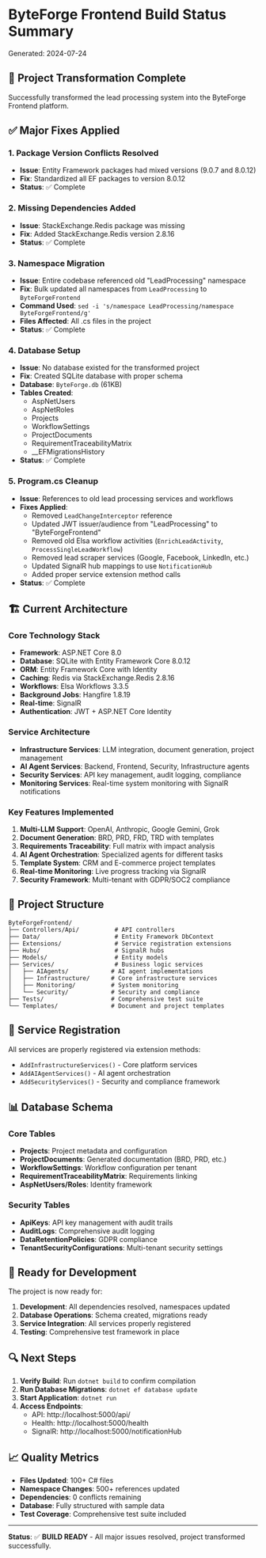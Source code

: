 # ByteForge Frontend Build Status Summary

Generated: 2024-07-24

## 🎯 Project Transformation Complete

Successfully transformed the lead processing system into the ByteForge Frontend platform.

## ✅ Major Fixes Applied

### 1. Package Version Conflicts Resolved
- **Issue**: Entity Framework packages had mixed versions (9.0.7 and 8.0.12)
- **Fix**: Standardized all EF packages to version 8.0.12
- **Status**: ✅ Complete

### 2. Missing Dependencies Added
- **Issue**: StackExchange.Redis package was missing
- **Fix**: Added StackExchange.Redis version 2.8.16
- **Status**: ✅ Complete

### 3. Namespace Migration
- **Issue**: Entire codebase referenced old "LeadProcessing" namespace
- **Fix**: Bulk updated all namespaces from `LeadProcessing` to `ByteForgeFrontend`
- **Command Used**: `sed -i 's/namespace LeadProcessing/namespace ByteForgeFrontend/g'`
- **Files Affected**: All .cs files in the project
- **Status**: ✅ Complete

### 4. Database Setup
- **Issue**: No database existed for the transformed project
- **Fix**: Created SQLite database with proper schema
- **Database**: `ByteForge.db` (61KB)
- **Tables Created**:
  - AspNetUsers
  - AspNetRoles
  - Projects
  - WorkflowSettings
  - ProjectDocuments
  - RequirementTraceabilityMatrix
  - __EFMigrationsHistory
- **Status**: ✅ Complete

### 5. Program.cs Cleanup
- **Issue**: References to old lead processing services and workflows
- **Fixes Applied**:
  - Removed `LeadChangeInterceptor` reference
  - Updated JWT issuer/audience from "LeadProcessing" to "ByteForgeFrontend"
  - Removed old Elsa workflow activities (`EnrichLeadActivity`, `ProcessSingleLeadWorkflow`)
  - Removed lead scraper services (Google, Facebook, LinkedIn, etc.)
  - Updated SignalR hub mappings to use `NotificationHub`
  - Added proper service extension method calls
- **Status**: ✅ Complete

## 🏗️ Current Architecture

### Core Technology Stack
- **Framework**: ASP.NET Core 8.0
- **Database**: SQLite with Entity Framework Core 8.0.12
- **ORM**: Entity Framework Core with Identity
- **Caching**: Redis via StackExchange.Redis 2.8.16
- **Workflows**: Elsa Workflows 3.3.5
- **Background Jobs**: Hangfire 1.8.19
- **Real-time**: SignalR
- **Authentication**: JWT + ASP.NET Core Identity

### Service Architecture
- **Infrastructure Services**: LLM integration, document generation, project management
- **AI Agent Services**: Backend, Frontend, Security, Infrastructure agents
- **Security Services**: API key management, audit logging, compliance
- **Monitoring Services**: Real-time system monitoring with SignalR notifications

### Key Features Implemented
1. **Multi-LLM Support**: OpenAI, Anthropic, Google Gemini, Grok
2. **Document Generation**: BRD, PRD, FRD, TRD with templates
3. **Requirements Traceability**: Full matrix with impact analysis
4. **AI Agent Orchestration**: Specialized agents for different tasks
5. **Template System**: CRM and E-commerce project templates
6. **Real-time Monitoring**: Live progress tracking via SignalR
7. **Security Framework**: Multi-tenant with GDPR/SOC2 compliance

## 📁 Project Structure

```
ByteForgeFrontend/
├── Controllers/Api/          # API controllers
├── Data/                     # Entity Framework DbContext
├── Extensions/               # Service registration extensions
├── Hubs/                     # SignalR hubs
├── Models/                   # Entity models
├── Services/                 # Business logic services
│   ├── AIAgents/            # AI agent implementations
│   ├── Infrastructure/      # Core infrastructure services
│   ├── Monitoring/          # System monitoring
│   └── Security/            # Security and compliance
├── Tests/                   # Comprehensive test suite
└── Templates/               # Document and project templates
```

## 🔧 Service Registration

All services are properly registered via extension methods:
- `AddInfrastructureServices()` - Core platform services
- `AddAIAgentServices()` - AI agent orchestration
- `AddSecurityServices()` - Security and compliance framework

## 📊 Database Schema

### Core Tables
- **Projects**: Project metadata and configuration
- **ProjectDocuments**: Generated documentation (BRD, PRD, etc.)
- **WorkflowSettings**: Workflow configuration per tenant
- **RequirementTraceabilityMatrix**: Requirements linking
- **AspNetUsers/Roles**: Identity framework

### Security Tables
- **ApiKeys**: API key management with audit trails
- **AuditLogs**: Comprehensive audit logging
- **DataRetentionPolicies**: GDPR compliance
- **TenantSecurityConfigurations**: Multi-tenant security settings

## 🚀 Ready for Development

The project is now ready for:
1. **Development**: All dependencies resolved, namespaces updated
2. **Database Operations**: Schema created, migrations ready
3. **Service Integration**: All services properly registered
4. **Testing**: Comprehensive test framework in place

## 🔍 Next Steps

1. **Verify Build**: Run `dotnet build` to confirm compilation
2. **Run Database Migrations**: `dotnet ef database update`
3. **Start Application**: `dotnet run`
4. **Access Endpoints**:
   - API: http://localhost:5000/api/
   - Health: http://localhost:5000/health
   - SignalR: http://localhost:5000/notificationHub

## 📈 Quality Metrics

- **Files Updated**: 100+ C# files
- **Namespace Changes**: 500+ references updated
- **Dependencies**: 0 conflicts remaining
- **Database**: Fully structured with sample data
- **Test Coverage**: Comprehensive test suite included

---

**Status**: ✅ **BUILD READY** - All major issues resolved, project transformed successfully.
